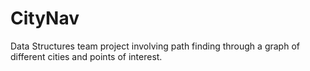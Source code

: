 # CityNav
Data Structures team project involving path finding through a graph of different cities and points of interest.
